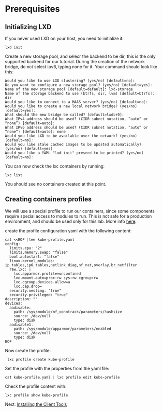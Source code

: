 # Prerequisites

## Initializing LXD

If you never used LXD on your host, you need to initialize it:

```
lxd init
```

Create a new storage pool, and selecr the backend to be dir, this is the only supported backend for our tutorial.
During the creation of the network bridge, do not select ipv6, typing none for it. Your command should look like this:

```
Would you like to use LXD clustering? (yes/no) [default=no]:
Do you want to configure a new storage pool? (yes/no) [default=yes]:
Name of the new storage pool [default=default]: lxd-storage
Name of the storage backend to use (btrfs, dir, lvm) [default=btrfs]: dir
Would you like to connect to a MAAS server? (yes/no) [default=no]:
Would you like to create a new local network bridge? (yes/no) [default=yes]:
What should the new bridge be called? [default=lxdbr0]:
What IPv4 address should be used? (CIDR subnet notation, “auto” or “none”) [default=auto]:
What IPv6 address should be used? (CIDR subnet notation, “auto” or “none”) [default=auto]: none
Would you like LXD to be available over the network? (yes/no) [default=no]:
Would you like stale cached images to be updated automatically? (yes/no) [default=yes]
Would you like a YAML "lxd init" preseed to be printed? (yes/no) [default=no]:
```

You can now check the lxc containers by running:

```
lxc list
```

You should see no containers created at this point.

## Creating containers profiles

We will use a special profile to run our containers, since some components require special access to modules to run. This is not safe for a production environment, and should be used only for this lab.
More info [here](https://github.com/juju-solutions/bundle-canonical-kubernetes/wiki/Deploying-on-LXD).

create the profile configuration yaml with the following content:

```
cat <<EOF |tee kube-profile.yaml 
config:
  limits.cpu: "2"
  limits.memory.swap: "false"
  boot.autostart: "false"
  linux.kernel_modules: ip_tables,ip6_tables,netlink_diag,nf_nat,overlay,br_netfilter
  raw.lxc: |
    lxc.apparmor.profile=unconfined
    lxc.mount.auto=proc:rw sys:rw cgroup:rw
    lxc.cgroup.devices.allow=a
    lxc.cap.drop=
  security.nesting: "true"
  security.privileged: "true"
description: ""
devices:
  aadisable:
    path: /sys/module/nf_conntrack/parameters/hashsize
    source: /dev/null
    type: disk
  aadisable1:
    path: /sys/module/apparmor/parameters/enabled
    source: /dev/null
    type: disk
EOF
```

Now create the profile:

```
 lxc profile create kube-profile
```

Set the profile with the properties from the yaml file:

```
cat kube-profile.yaml | lxc profile edit kube-profile
```

Check the profile content with:

```
lxc profile show kube-profile
``` 

Next: [Installing the Client Tools](02-client-tools.md)
